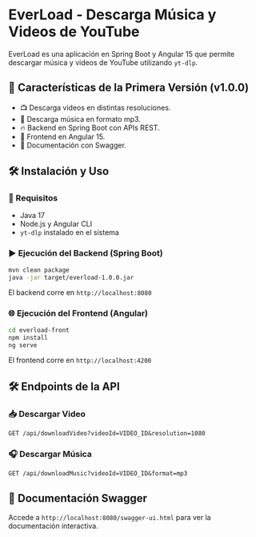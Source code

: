 # EverLoad - Descarga Música y Videos de YouTube

EverLoad es una aplicación en Spring Boot y Angular 15 que permite descargar música y videos de YouTube utilizando `yt-dlp`.

## 🚀 Características de la Primera Versión (v1.0.0)

- 📺 Descarga videos en distintas resoluciones.
- 🎵 Descarga música en formato mp3.
- 🔥 Backend en Spring Boot con APIs REST.
- 🎨 Frontend en Angular 15.
- 📜 Documentación con Swagger.

## 🛠️ Instalación y Uso

### 🔧 Requisitos

- Java 17
- Node.js y Angular CLI
- `yt-dlp` instalado en el sistema

### ▶️ Ejecución del Backend (Spring Boot)

```bash
mvn clean package
java -jar target/everload-1.0.0.jar
```

El backend corre en `http://localhost:8080`

### 🌐 Ejecución del Frontend (Angular)

```bash
cd everload-front
npm install
ng serve
```

El frontend corre en `http://localhost:4200`

## 🛠️ Endpoints de la API

### 📥 Descargar Video

```http
GET /api/downloadVideo?videoId=VIDEO_ID&resolution=1080
```

### 🎧 Descargar Música

```http
GET /api/downloadMusic?videoId=VIDEO_ID&format=mp3
```

## 📜 Documentación Swagger

Accede a `http://localhost:8080/swagger-ui.html` para ver la documentación interactiva.
